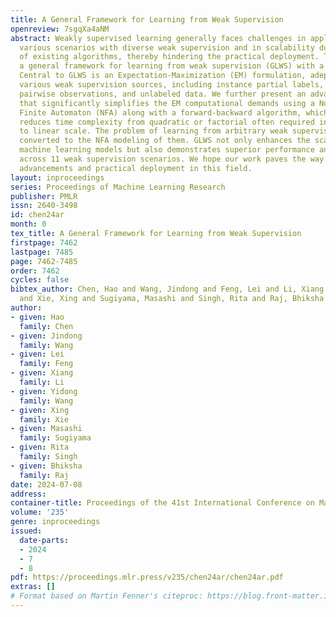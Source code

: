 ```yaml
---
title: A General Framework for Learning from Weak Supervision
openreview: 7sgqXa4aNM
abstract: Weakly supervised learning generally faces challenges in applicability to
  various scenarios with diverse weak supervision and in scalability due to the complexity
  of existing algorithms, thereby hindering the practical deployment. This paper introduces
  a general framework for learning from weak supervision (GLWS) with a novel algorithm.
  Central to GLWS is an Expectation-Maximization (EM) formulation, adeptly accommodating
  various weak supervision sources, including instance partial labels, aggregate statistics,
  pairwise observations, and unlabeled data. We further present an advanced algorithm
  that significantly simplifies the EM computational demands using a Non-deterministic
  Finite Automaton (NFA) along with a forward-backward algorithm, which effectively
  reduces time complexity from quadratic or factorial often required in existing solutions
  to linear scale. The problem of learning from arbitrary weak supervision is therefore
  converted to the NFA modeling of them. GLWS not only enhances the scalability of
  machine learning models but also demonstrates superior performance and versatility
  across 11 weak supervision scenarios. We hope our work paves the way for further
  advancements and practical deployment in this field.
layout: inproceedings
series: Proceedings of Machine Learning Research
publisher: PMLR
issn: 2640-3498
id: chen24ar
month: 0
tex_title: A General Framework for Learning from Weak Supervision
firstpage: 7462
lastpage: 7485
page: 7462-7485
order: 7462
cycles: false
bibtex_author: Chen, Hao and Wang, Jindong and Feng, Lei and Li, Xiang and Wang, Yidong
  and Xie, Xing and Sugiyama, Masashi and Singh, Rita and Raj, Bhiksha
author:
- given: Hao
  family: Chen
- given: Jindong
  family: Wang
- given: Lei
  family: Feng
- given: Xiang
  family: Li
- given: Yidong
  family: Wang
- given: Xing
  family: Xie
- given: Masashi
  family: Sugiyama
- given: Rita
  family: Singh
- given: Bhiksha
  family: Raj
date: 2024-07-08
address:
container-title: Proceedings of the 41st International Conference on Machine Learning
volume: '235'
genre: inproceedings
issued:
  date-parts:
  - 2024
  - 7
  - 8
pdf: https://proceedings.mlr.press/v235/chen24ar/chen24ar.pdf
extras: []
# Format based on Martin Fenner's citeproc: https://blog.front-matter.io/posts/citeproc-yaml-for-bibliographies/
---
```

